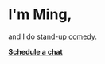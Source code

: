 # I'm Ming,

and I do [stand-up comedy](https://en.wikipedia.org/wiki/Stand-up_comedy).

[**Schedule a chat**](https://lmy.youcanbook.me/)
